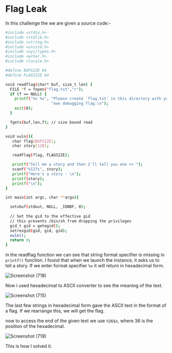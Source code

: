 # Flag Leak
In this challenge the we are given a source code:-
```bash
#include <stdio.h>
#include <stdlib.h>
#include <string.h>
#include <unistd.h>
#include <sys/types.h>
#include <wchar.h>
#include <locale.h>

#define BUFSIZE 64
#define FLAGSIZE 64

void readflag(char* buf, size_t len) {
  FILE *f = fopen("flag.txt","r");
  if (f == NULL) {
    printf("%s %s", "Please create 'flag.txt' in this directory with your",
                    "own debugging flag.\n");
    exit(0);
  }

  fgets(buf,len,f); // size bound read
}

void vuln(){
   char flag[BUFSIZE];
   char story[128];

   readflag(flag, FLAGSIZE);

   printf("Tell me a story and then I'll tell you one >> ");
   scanf("%127s", story);
   printf("Here's a story - \n");
   printf(story);
   printf("\n");
}

int main(int argc, char **argv){

  setvbuf(stdout, NULL, _IONBF, 0);
  
  // Set the gid to the effective gid
  // this prevents /bin/sh from dropping the privileges
  gid_t gid = getegid();
  setresgid(gid, gid, gid);
  vuln();
  return 0;
}
```

in the readflag function we can see that string format specifier is missing in `printf()` function.
I found that when we launch the instance, it asks us to tell a story. If we enter format specifier `%x` it will return in hexadecimal form.

![Screenshot (718)](https://github.com/user-attachments/assets/2dd8afe6-5526-491c-8d15-da3880bbc4c9)

Now i used hexadecimal to ASCII converter to see the meaning of the text.

![Screenshot (715)](https://github.com/user-attachments/assets/cf8d1093-08a1-4dd3-8ba0-6ef25de4edc6)

The last few strings in hexadecimal form gave the ASCII text in the format of a flag.
If we rearrange this, we will get the flag.

now to access the end of the given text we use `%36$x`, where 36 is the position of the hexadecimal.

![Screenshot (719)](https://github.com/user-attachments/assets/6d667e8c-bef5-4238-8c2c-73aac2bf1b0f)

This is how I solved it.



